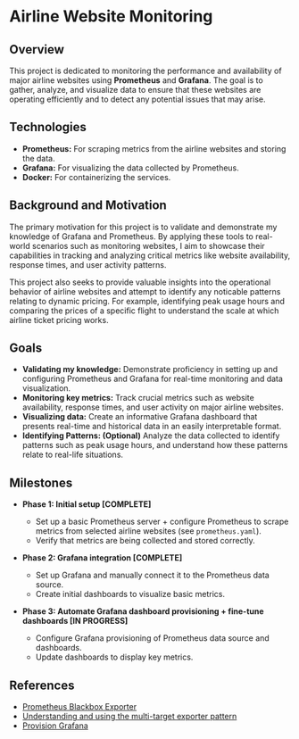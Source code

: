 # Airline Website Monitoring

## Overview
This project is dedicated to monitoring the performance and availability of major airline websites using **Prometheus** and **Grafana**. The goal is to gather, analyze, and visualize data to ensure that these websites are operating efficiently and to detect any potential issues that may arise.

## Technologies

- **Prometheus:** For scraping metrics from the airline websites and storing the data.
- **Grafana:** For visualizing the data collected by Prometheus.
- **Docker:** For containerizing the services.

## Background and Motivation

The primary motivation for this project is to validate and demonstrate my knowledge of Grafana and Prometheus. By applying these tools to real-world scenarios such as monitoring websites, I aim to showcase their capabilities in tracking and analyzing critical metrics like website availability, response times, and user activity patterns.

This project also seeks to provide valuable insights into the operational behavior of airline websites and attempt to identify any noticable patterns relating to dynamic pricing. For example, identifying peak usage hours and comparing the prices of a specific flight to understand the scale at which airline ticket pricing works.

## Goals

- **Validating my knowledge:** Demonstrate proficiency in setting up and configuring Prometheus and Grafana for real-time monitoring and data visualization.
- **Monitoring key metrics:** Track crucial metrics such as website availability, response times, and user activity on major airline websites.
- **Visualizing data:** Create an informative Grafana dashboard that presents real-time and historical data in an easily interpretable format.
- **Identifying Patterns: (Optional)** Analyze the data collected to identify patterns such as peak usage hours, and understand how these patterns relate to real-life situations.

## Milestones
- **Phase 1: Initial setup [COMPLETE]**
  - Set up a basic Prometheus server + configure Prometheus to scrape metrics from selected airline websites (see `prometheus.yaml`).
  - Verify that metrics are being collected and stored correctly.

- **Phase 2: Grafana integration [COMPLETE]**
  - Set up Grafana and manually connect it to the Prometheus data source.
  - Create initial dashboards to visualize basic metrics.

- **Phase 3: Automate Grafana dashboard provisioning + fine-tune dashboards [IN PROGRESS]**
  - Configure Grafana provisioning of Prometheus data source and dashboards.
  - Update dashboards to display key metrics.


## References
- [Prometheus Blackbox Exporter](https://github.com/prometheus/blackbox_exporter)
- [Understanding and using the multi-target exporter pattern](https://prometheus.io/docs/guides/multi-target-exporter/)
- [Provision Grafana](https://grafana.com/docs/grafana/latest/administration/provisioning/)